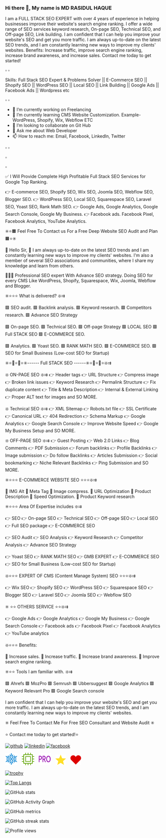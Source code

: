 

### Hi there 👋, My name is MD RASIDUL HAQUE
I am a FULL STACK SEO EXPERT with over 4 years of experience in helping businesses improve their website's search engine ranking. I offer a wide range of SEO services keyword research, On-page SEO, Technical SEO, and Off-page SEO, Link building. I am confident that I can help you improve your website's SEO and get you more traffic. I am always up-to-date on the latest SEO trends, and I am constantly learning new ways to improve my clients' websites. Benefits: Increase traffic, improve search engine ranking, increase brand awareness, and increase sales. Contact me today to get started!


▫
▫

Skills: Full Stack SEO Expert & Problems Solver || E-Commerce SEO || Shopify SEO || WordPress SEO || Local SEO || Link Building || Google Ads || Facebook Ads || Wordpress etc

▫
▫

- 🔭 I’m currently working on Freelancing 
- 🌱 I’m currently learning CMS Website Customization. Example- WordPress, Shopify, Wix, Webflow ETC
- 👯 I’m looking to collaborate on Git Hub 
- 💬 Ask me about Web Developer 
- 📫 How to reach me: Email, Facebook, LinkedIn, Twitter  

▫
▫

▫

▫


✅ I Will Provide Complete High Profitable Full Stack SEO Services for Google Top Ranking.

👉 E-commerce SEO, Shopify SEO, Wix SEO, Joomla SEO, Webflow SEO, Blogger SEO.
👉 WordPress SEO, Local SEO, Squarespace SEO, Laravel SEO, Yoast SEO, Rank Math SEO.
👉 Google Ads, Google Analytics, Google Search Console, Google My Business.
👉 Facebook ads. Facebook Pixel, Facebook Analytics, YouTube Analytics.


✳️⭐🟧 Feel Free To Contact us For a Free Deep Website SEO Audit and Plan 🟧⭐✳️


💝 Hello Sir,
🍹 I am always up-to-date on the latest SEO trends and I am constantly learning new ways to improve my clients' websites. I'm also a member of several SEO associations and communities, where I share my knowledge and learn from others.

🍹🍹🍹 Professional SEO expert With Advance SEO strategy. Doing SEO for every CMS Like WordPress, Shopify, Squarespace, Wix, Joomla, Webflow and Blogger.


✳️⭐⭐⭐ What is delivered? ❇️⇉

🟩 SEO audit.
🟩 Backlink analysis.
🟩 Keyword research.
🟩 Competitors research.
🟩 Advance SEO Strategy

🟩 On-page SEO.
🟩 Technical SEO.
🟩 Off-page Strategy
🟩 LOCAL SEO
🟩 Full STACK SEO
🟩 E-COMMERCE SEO.

🟩 Analytics.
🟩 Yoast SEO.
🟩 RANK MATH SEO.
🟩 E-COMMERCE SEO.
🟩 SEO for Small Business (Low-cost SEO for Startup)


✳️⭐🔶⭐🔶⭐✳️------ Full STACK SEO ------✳️⭐🔶⭐🔶⭐❇️⇉

❇️ ON-PAGE SEO ❇️⇉
👉 Header tags
👉 URL Structure
👉 Compress image
👉 Broken link issues
👉 Keyword Research
👉 Permalink Structure
👉 Fix duplicate content
👉 Title & Meta Description
👉 Internal & External Linking
👉 Proper ALT text for images and SO MORE.

❇️ Technical SEO ❇️⇉
👉 XML Sitemap
👉 Robots.txt file
👉 SSL Certificate
👉 Canonical URL
👉 404 Redirection
👉 Schema Markup
👉 Google Analytics
👉 Google Search Console
👉 Improve Website Speed
👉 Google My Business Setup and SO MORE.

❇️ OFF-PAGE SEO ❇️⇉
👉 Guest Posting
👉 Web 2.0 Links
👉 Blog Comments
👉 PDF Submission
👉 Forum backlinks
👉 Profile Backlinks
👉 Image submission
👉 Do follow Backlinks
👉 Articles Submission
👉 Social bookmarking
👉 Niche Relevant Backlinks
👉 Ping Submission and SO MORE.


✳️⭐⭐⭐ E-COMMERCE WEBSITE SEO ⭐⭐⭐❇️⇉

🔻 IMG Alt
🔻 Meta Tag
🔻 Image compress.
🔻 URL Optimization
🔻 Product Description
🔻 Speed Optimization.
🔻 Product Keyword research



✳️⭐⭐⭐ Area Of Expertise includes ❇️⇉

👉 SEO
👉 On-page SEO
👉 Technical SEO
👉 Off-page SEO
👉 Local SEO
👉 Full SEO package
👉 E-COMMERCE SEO

👉 SEO Audit
👉 SEO Analysis
👉 Keyword Research
👉 Competitor Analysis
👉 Advance SEO Strategy


👉 Yoast SEO
👉 RANK MATH SEO
👉 GMB EXPERT
👉 E-COMMERCE SEO
👉 SEO for Small Business (Low-cost SEO for Startup)


❇️⭐⭐⭐ EXPERT OF CMS (Content Manage System) SEO ⭐⭐⭐❇️⇉

👉 Wix SEO
👉 Shopify SEO
👉 WordPress SEO
👉 Squarespace SEO
👉 Blogger SEO
👉 Laravel SEO
👉 Joomla SEO
👉 Webflow SEO



✳️ ⭐⭐ OTHERS SERVICE ⭐⭐❇️⇉

👉 Google Ads
👉 Google Analytics
👉 Google My Business
👉 Google Search Console
👉 Facebook ads
👉 Facebook Pixel
👉 Facebook Analytics
👉 YouTube analytics



❇️⭐⭐⭐ Benefits:

🍹 Increase sales.
🍹 Increase traffic.
🍹 Increase brand awareness.
🍹 Improve search engine ranking.


✳️⭐⭐ Tools I am familiar with. ❇️⇉

🟩 Ahrefs
🟩 MozPro
🟩 Semrush
🟩 Ubbersuggest
🟩 Google Analytics
🟩 Keyword Relevant Pro
🟩 Google Search console

I am confident that I can help you improve your website's SEO and get you more traffic.
I am always up-to-date on the latest SEO trends, and I am constantly learning new ways to improve my clients' websites.

✳️ Feel Free To Contact Me For Free SEO Consultant and Website Audit ✳️

⭐ Contact me today to get started!⭐





[<img src='https://cdn.jsdelivr.net/npm/simple-icons@3.0.1/icons/github.svg' alt='github' height='40'>](https://github.com/https://github.com/MDRASIDULHAQUE)  [<img src='https://cdn.jsdelivr.net/npm/simple-icons@3.0.1/icons/linkedin.svg' alt='linkedin' height='40'>](https://www.linkedin.com/in/https://www.linkedin.com/in/md-rasidul-haque-9b254a231//)  [<img src='https://cdn.jsdelivr.net/npm/simple-icons@3.0.1/icons/facebook.svg' alt='facebook' height='40'>](https://www.facebook.com/https://www.facebook.com/rasidulhaque.rasid.5)  

<a href='https://archiveprogram.github.com/'><img src='https://raw.githubusercontent.com/acervenky/animated-github-badges/master/assets/acbadge.gif' width='40' height='40'></a> <a href='https://docs.github.com/en/developers'><img src='https://raw.githubusercontent.com/acervenky/animated-github-badges/master/assets/devbadge.gif' width='40' height='40'></a> <a href='https://github.com/pricing'><img src='https://raw.githubusercontent.com/acervenky/animated-github-badges/master/assets/pro.gif' width='40' height='40'></a> <a href='https://stars.github.com/'><img src='https://raw.githubusercontent.com/acervenky/animated-github-badges/master/assets/starbadge.gif' width='35' height='35'></a> <a href='https://docs.github.com/en/github/supporting-the-open-source-community-with-github-sponsors'><img src='https://raw.githubusercontent.com/acervenky/animated-github-badges/master/assets/sponsorbadge.gif' width='35' height='35'></a> 

[![trophy](https://github-profile-trophy.vercel.app/?username=https://github.com/MDRASIDULHAQUE)](https://github.com/ryo-ma/github-profile-trophy)

[![Top Langs](https://github-readme-stats.vercel.app/api/top-langs/?username=https://github.com/MDRASIDULHAQUE)](https://github.com/anuraghazra/github-readme-stats)

![GitHub stats](https://github-readme-stats.vercel.app/api?username=https://github.com/MDRASIDULHAQUE&show_icons=true&count_private=true)  

![GitHub Activity Graph](https://activity-graph.herokuapp.com/graph?username=https://github.com/MDRASIDULHAQUE)  

![GitHub metrics](https://metrics.lecoq.io/https://github.com/MDRASIDULHAQUE)  

![GitHub streak stats](https://github-readme-streak-stats.herokuapp.com/?user=https://github.com/MDRASIDULHAQUE)  

![Profile views](https://gpvc.arturio.dev/https://github.com/MDRASIDULHAQUE)  
